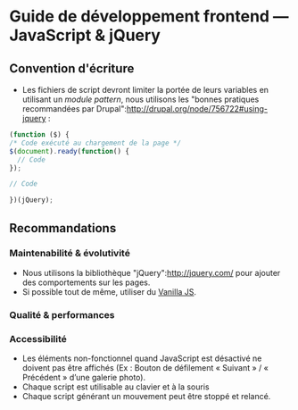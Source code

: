 # Guide de développement frontend &mdash; JavaScript & jQuery



## Convention d'écriture

* Les fichiers de script devront limiter la portée de leurs variables en utilisant un _module pattern_, nous utilisons les "bonnes pratiques recommandées par Drupal":http://drupal.org/node/756722#using-jquery :

```js
(function ($) {
/* Code exécuté au chargement de la page */
$(document).ready(function() {
  // Code
});

// Code

})(jQuery);
```





## Recommandations

### Maintenabilité & évolutivité

* Nous utilisons la bibliothèque "jQuery":http://jquery.com/ pour ajouter des comportements sur les pages.
* Si possible tout de même, utiliser du [Vanilla JS](http://vanilla-js.com/).

### Qualité & performances

### Accessibilité

* Les éléments non-fonctionnel quand JavaScript est désactivé ne doivent pas être
affichés (Ex : Bouton de défilement « Suivant » / « Précédent » d’une galerie photo).
* Chaque script est utilisable au clavier et à la souris
* Chaque script générant un mouvement peut être stoppé et relancé.